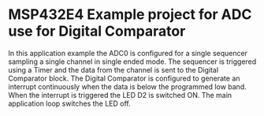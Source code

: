 # MSP432E4 Example project for ADC use for Digital Comparator

In this application example the ADC0 is configured for a single sequencer sampling
 a single channel in single ended mode. The sequencer is triggered using a Timer
 and the data from the channel is sent to the Digital Comparator block. The 
 Digital Comparator is configured to generate an interrupt continuously when the
 data is below the programmed low band. When the interrupt is triggered the LED D2
 is switched ON. The main application loop switches the LED off.